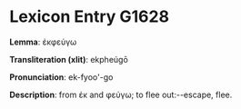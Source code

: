# Lexicon Entry G1628

**Lemma**: ἐκφεύγω

**Transliteration (xlit)**: ekpheúgō

**Pronunciation**: ek-fyoo'-go

**Description**:
from ἐκ and φεύγω; to flee out:--escape, flee.
